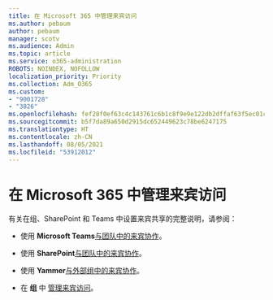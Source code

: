 ```yaml
---
title: 在 Microsoft 365 中管理来宾访问
ms.author: pebaum
author: pebaum
manager: scotv
ms.audience: Admin
ms.topic: article
ms.service: o365-administration
ROBOTS: NOINDEX, NOFOLLOW
localization_priority: Priority
ms.collection: Adm_O365
ms.custom:
- "9001728"
- "3826"
ms.openlocfilehash: fef28f0ef63c4c143761c6b1c8f9e9e122db2dffaf63f5ec01c914f89c9a7592
ms.sourcegitcommit: b5f7da89a650d2915dc652449623c78be6247175
ms.translationtype: HT
ms.contentlocale: zh-CN
ms.lasthandoff: 08/05/2021
ms.locfileid: "53912012"
---
```

# <a name="manage-guest-access-in-microsoft-365"></a>在 Microsoft 365 中管理来宾访问

有关在组、SharePoint 和 Teams 中设置来宾共享的完整说明，请参阅： 

- 使用 **Microsoft Teams**[与团队中的来宾协作](https://docs.microsoft.com/microsoft-365/solutions/collaborate-as-team?view=o365-worldwide)。 

- 使用 **SharePoint**[与团队中的来宾协作](https://docs.microsoft.com/microsoft-365/solutions/collaborate-in-site?view=o365-worldwide)。 

- 使用 **Yammer**[与外部组中的来宾协作](https://docs.microsoft.com/yammer/work-with-external-users/create-and-manage-external-groups?redirectSourcePath=%252farticle%252f9ccd15ce-0efc-4dc1-81bc-4a424ab6f92a.aspx)。 

- 在 **组** 中 [管理来宾访问](https://docs.microsoft.com/microsoft-365/admin/create-groups/manage-guest-access-in-groups?view=o365-worldwide)。

